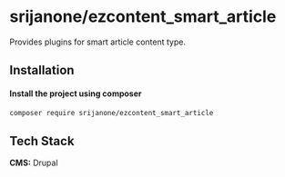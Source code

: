 
# srijanone/ezcontent_smart_article

Provides plugins for smart article content type.

## Installation

#### Install the project using composer

```bash
composer require srijanone/ezcontent_smart_article
```

## Tech Stack

**CMS:** Drupal
